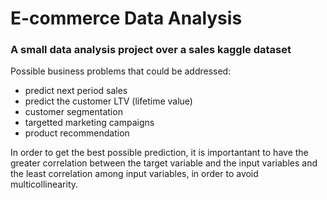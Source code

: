 # E-commerce Data Analysis

### A small data analysis project over a sales kaggle dataset

Possible business problems that could be addressed:  
+ predict next period sales  
+ predict the customer LTV (lifetime value)  
+ customer segmentation  
+ targetted marketing campaigns  
+ product recommendation  

In order to get the best possible prediction, it is importantant to have the greater correlation between the target variable and the input variables and the least correlation among input variables, in order to avoid multicollinearity.



